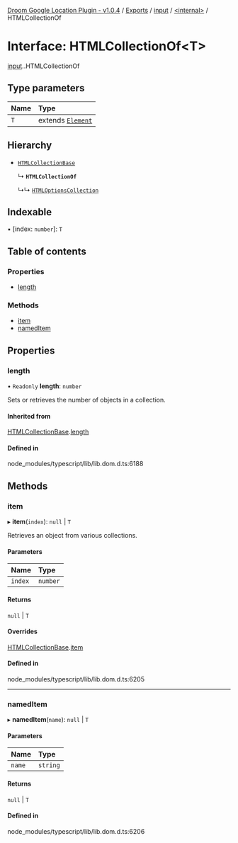[Droom Google Location Plugin - v1.0.4](../README.md) / [Exports](../modules.md) / [input](../modules/input.md) / [<internal\>](../modules/input._internal_.md) / HTMLCollectionOf

# Interface: HTMLCollectionOf<T\>

[input](../modules/input.md).[<internal>](../modules/input._internal_.md).HTMLCollectionOf

## Type parameters

| Name | Type |
| :------ | :------ |
| `T` | extends [`Element`](../modules/input._internal_.md#element) |

## Hierarchy

- [`HTMLCollectionBase`](input._internal_.HTMLCollectionBase.md)

  ↳ **`HTMLCollectionOf`**

  ↳↳ [`HTMLOptionsCollection`](input._internal_.HTMLOptionsCollection.md)

## Indexable

▪ [index: `number`]: `T`

## Table of contents

### Properties

- [length](input._internal_.HTMLCollectionOf.md#length)

### Methods

- [item](input._internal_.HTMLCollectionOf.md#item)
- [namedItem](input._internal_.HTMLCollectionOf.md#nameditem)

## Properties

### length

• `Readonly` **length**: `number`

Sets or retrieves the number of objects in a collection.

#### Inherited from

[HTMLCollectionBase](input._internal_.HTMLCollectionBase.md).[length](input._internal_.HTMLCollectionBase.md#length)

#### Defined in

node_modules/typescript/lib/lib.dom.d.ts:6188

## Methods

### item

▸ **item**(`index`): ``null`` \| `T`

Retrieves an object from various collections.

#### Parameters

| Name | Type |
| :------ | :------ |
| `index` | `number` |

#### Returns

``null`` \| `T`

#### Overrides

[HTMLCollectionBase](input._internal_.HTMLCollectionBase.md).[item](input._internal_.HTMLCollectionBase.md#item)

#### Defined in

node_modules/typescript/lib/lib.dom.d.ts:6205

___

### namedItem

▸ **namedItem**(`name`): ``null`` \| `T`

#### Parameters

| Name | Type |
| :------ | :------ |
| `name` | `string` |

#### Returns

``null`` \| `T`

#### Defined in

node_modules/typescript/lib/lib.dom.d.ts:6206
